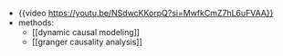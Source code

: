 - {{video https://youtu.be/NSdwcKKorpQ?si=MwfkCmZ7hL6uFVAA}}
- methods:
	- [[dynamic causal modeling]]
	- [[granger causality analysis]]